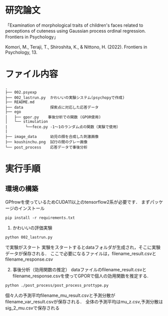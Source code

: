# 研究論文
「Examination of morphological traits of children's faces related to perceptions of cuteness using Gaussian process ordinal regression. Frontiers in Psychology」

Komori, M., Teraji, T., Shiroshita, K., & Nittono, H. (2022). Frontiers in Psychology, 13.

# ファイル内容
```
.
├── 002.psyexp
├── 002_lastrun.py  かわいいの実験システム(psychopyで作成)
├── README.md
├── data            探索点に対応した応答データ
├── ego
│   ├── gpor.py    事後分析での関数 (GPOR使用)
│   └── stimulation
|        └──fece.py -1〜1のランダム点の関数（実験で使用）
|
├── image_data      幼児の顔を合成した刺激画像
├── koushinchu.png  試行の間のグレー画像
└── post_process    応答データで事後分析
```
# 実行手順
## 環境の構築
GPfrowを使っているためCUDA11以上のtensorflow2系が必要です．
まずパッケージのインストール
```
pip install -r requirements.txt
```

1. かわいいの評価実験
```
python 002_lastrun.py 
```
で実験がスタート
実験をスタートするとdataフォルダが生成され，そこに実験データが保存される．
ここで必要になるファイルは，filename_result.csvとfilename_response.csv

2. 事後分析（効用関数の推定）
dataファイルのfilename_result.csvとfilename_response.csvを使ってGPORで個人の効用関数を推定する.

```
python ./post_process/post_process_prottype.py
```
個々人の予測平均filename_mu_result.csvと予測分散がfilename_var_result.csvが保存される．
全体の予測平均はmu_z.csv,予測分散はsig_2_mu.csvで保存される






